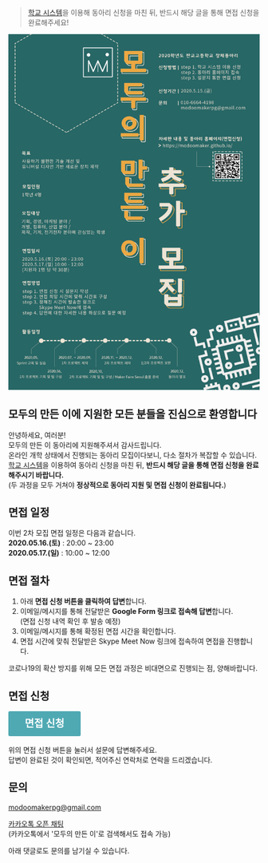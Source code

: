 > [학교 시스템](https://pangyo.schm.co.kr)을 이용해 동아리 신청을 마친 뒤, 반드시 해당 글을 통해 면접 신청을 완료해주세요!

<!-- more -->

![1](https://github.com/ModooMaker/ModooMaker.github.io/blob/master/_posts/introimg/%ED%8F%AC%EC%8A%A4%ED%84%B0%20v2-1.png?raw=true)

모두의 만든 이에 지원한 모든 분들을 진심으로 환영합니다
-------------------------------------------------------

안녕하세요, 여러분!  
모두의 만든 이 동아리에 지원해주셔서 감사드립니다.  
온라인 개학 상태에서 진행되는 동아리 모집이다보니, 다소 절차가 복잡할 수 있습니다.  
[학교 시스템](https://pangyo.schm.co.kr)을 이용하여 동아리 신청을 마친 뒤, **반드시 해당 글을 통해 면접 신청을 완료해주시기 바랍니다.**  
(두 과정을 모두 거쳐야 **정상적으로 동아리 지원 및 면접 신청이 완료됩니다.**\)

면접 일정
---------

이번 2차 모집 면접 일정은 다음과 같습니다.  
**2020.05.16.(토)** : 20:00 ~ 23:00  
**2020.05.17.(일)** : 10:00 ~ 12:00

면접 절차
---------

1.	아래 **면접 신청 버튼을 클릭하여 답변**합니다.
2.	이메일/메시지를 통해 전달받은 **Google Form 링크로 접속해 답변**합니다.  
	(면접 신청 내역 확인 후 발송 예정)
3.	이메일/메시지를 통해 확정된 면접 시간을 확인합니다.
4.	면접 시간에 맞춰 전달받은 Skype Meet Now 링크에 접속하여 면접을 진행합니다.

코로나19의 확산 방지를 위해 모든 면접 과정은 비대면으로 진행되는 점, 양해바랍니다.

면접 신청
---------

<a class="typeform-share button" href="https://junyeollee.typeform.com/to/O0S179" data-mode="popup" style="display:inline-block;text-decoration:none;background-color:#4FA9B3;color:white;cursor:pointer;font-family:Helvetica,Arial,sans-serif;font-size:20px;line-height:50px;text-align:center;margin:0;height:50px;padding:0px 33px;border-radius:3px;max-width:100%;white-space:nowrap;overflow:hidden;text-overflow:ellipsis;font-weight:bold;-webkit-font-smoothing:antialiased;-moz-osx-font-smoothing:grayscale;" target="_blank">면접 신청 </a> <script> (function() { var qs,js,q,s,d=document, gi=d.getElementById, ce=d.createElement, gt=d.getElementsByTagName, id="typef_orm_share", b="https://embed.typeform.com/"; if(!gi.call(d,id)){ js=ce.call(d,"script"); js.id=id; js.src=b+"embed.js"; q=gt.call(d,"script")[0]; q.parentNode.insertBefore(js,q) } })() </script>

위의 면접 신청 버튼을 눌러서 설문에 답변해주세요.  
답변이 완료된 것이 확인되면, 적어주신 연락처로 연락을 드리겠습니다.

문의
----

[modoomakerpg@gmail.com](mailto:modoomakerpg@gmail.com)

[카카오톡 오픈 채팅](https://open.kakao.com/o/sziX2mac)  
(카카오톡에서 '모두의 만든 이'로 검색해서도 접속 가능)

아래 댓글로도 문의를 남기실 수 있습니다.
